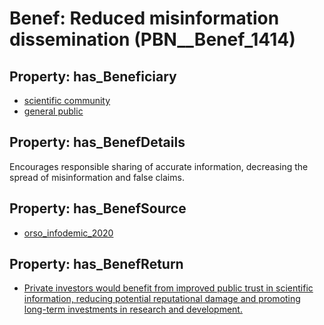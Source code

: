 # Benef: __Reduced misinformation dissemination__ (PBN__Benef_1414)

## Property: has_Beneficiary

* [scientific community](../Stakeholder/PBN__Stakeholder_348)
* [general public](../Stakeholder/PBN__Stakeholder_29)

## Property: has_BenefDetails

Encourages responsible sharing of accurate information, decreasing the spread of misinformation and false claims.

## Property: has_BenefSource

* [orso_infodemic_2020](../Article/PBN__Article_299)

## Property: has_BenefReturn

* [Private investors would benefit from improved public trust in scientific information, reducing potential reputational damage and promoting long-term investments in research and development.](../BenefReturn/PBN__BenefReturn_1605)

